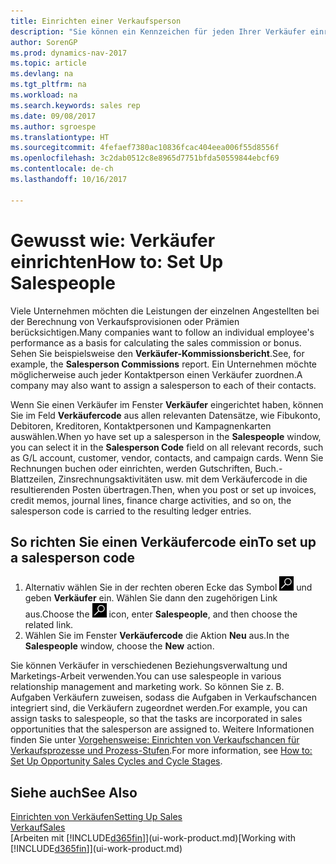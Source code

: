 ```yaml
---
title: Einrichten einer Verkaufsperson
description: "Sie können ein Kennzeichen für jeden Ihrer Verkäufer einrichten, damit Sie eine Einzelleistung verfolgen oder einen Kontakt zuordnen können."
author: SorenGP
ms.prod: dynamics-nav-2017
ms.topic: article
ms.devlang: na
ms.tgt_pltfrm: na
ms.workload: na
ms.search.keywords: sales rep
ms.date: 09/08/2017
ms.author: sgroespe
ms.translationtype: HT
ms.sourcegitcommit: 4fefaef7380ac10836fcac404eea006f55d8556f
ms.openlocfilehash: 3c2dab0512c8e8965d7751bfda50559844ebcf69
ms.contentlocale: de-ch
ms.lasthandoff: 10/16/2017

---
```

# <a name="how-to-set-up-salespeople"></a><span data-ttu-id="83033-103">Gewusst wie: Verkäufer einrichten</span><span class="sxs-lookup"><span data-stu-id="83033-103">How to: Set Up Salespeople</span></span>
<span data-ttu-id="83033-104">Viele Unternehmen möchten die Leistungen der einzelnen Angestellten bei der Berechnung von Verkaufsprovisionen oder Prämien berücksichtigen.</span><span class="sxs-lookup"><span data-stu-id="83033-104">Many companies want to follow an individual employee's performance as a basis for calculating the sales commission or bonus.</span></span> <span data-ttu-id="83033-105">Sehen Sie beispielsweise den **Verkäufer-Kommissionsbericht**.</span><span class="sxs-lookup"><span data-stu-id="83033-105">See, for example, the **Salesperson Commissions** report.</span></span> <span data-ttu-id="83033-106">Ein Unternehmen möchte möglicherweise auch jeder Kontaktperson einen Verkäufer zuordnen.</span><span class="sxs-lookup"><span data-stu-id="83033-106">A company may also want to assign a salesperson to each of their contacts.</span></span>

<span data-ttu-id="83033-107">Wenn Sie einen Verkäufer im Fenster **Verkäufer** eingerichtet haben, können Sie im Feld **Verkäufercode** aus allen relevanten Datensätze, wie Fibukonto, Debitoren, Kreditoren, Kontaktpersonen und Kampagnenkarten auswählen.</span><span class="sxs-lookup"><span data-stu-id="83033-107">When yo have set up a salesperson in the **Salespeople** window, you can select it in the **Salesperson Code** field on all relevant records, such as G/L account, customer, vendor, contacts, and campaign cards.</span></span> <span data-ttu-id="83033-108">Wenn Sie Rechnungen buchen oder einrichten, werden Gutschriften, Buch.-Blattzeilen, Zinsrechnungsaktivitäten usw. mit dem Verkäufercode in die resultierenden Posten übertragen.</span><span class="sxs-lookup"><span data-stu-id="83033-108">Then, when you post or set up invoices, credit memos, journal lines, finance charge activities, and so on, the salesperson code is carried to the resulting ledger entries.</span></span>

## <a name="to-set-up-a-salesperson-code"></a><span data-ttu-id="83033-109">So richten Sie einen Verkäufercode ein</span><span class="sxs-lookup"><span data-stu-id="83033-109">To set up a salesperson code</span></span>
1. <span data-ttu-id="83033-110">Alternativ wählen Sie in der rechten oberen Ecke das Symbol ![Nach Seite oder Bericht suchen](media/ui-search/search_small.png "Nach Seite oder Bericht suchen") und geben **Verkäufer** ein. Wählen Sie dann den zugehörigen Link aus.</span><span class="sxs-lookup"><span data-stu-id="83033-110">Choose the ![Search for Page or Report](media/ui-search/search_small.png "Search for Page or Report icon") icon, enter **Salespeople**, and then choose the related link.</span></span>
2. <span data-ttu-id="83033-111">Wählen Sie im Fenster **Verkäufercode** die Aktion **Neu** aus.</span><span class="sxs-lookup"><span data-stu-id="83033-111">In the **Salespeople** window, choose the **New** action.</span></span>

<span data-ttu-id="83033-112">Sie können Verkäufer in verschiedenen Beziehungsverwaltung und Marketings-Arbeit verwenden.</span><span class="sxs-lookup"><span data-stu-id="83033-112">You can use salespeople in various relationship management and marketing work.</span></span> <span data-ttu-id="83033-113">So können Sie z. B. Aufgaben Verkäufern zuweisen, sodass die Aufgaben in Verkaufschancen integriert sind, die Verkäufern zugeordnet werden.</span><span class="sxs-lookup"><span data-stu-id="83033-113">For example, you can assign tasks to salespeople, so that the tasks are incorporated in sales opportunities that the salesperson are assigned to.</span></span> <span data-ttu-id="83033-114">Weitere Informationen finden Sie unter [Vorgehensweise: Einrichten von Verkaufschancen für Verkaufsprozesse und Prozess-Stufen](marketing-how-setup-opportunity-sales-cycles-stages.md).</span><span class="sxs-lookup"><span data-stu-id="83033-114">For more information, see [How to: Set Up Opportunity Sales Cycles and Cycle Stages](marketing-how-setup-opportunity-sales-cycles-stages.md).</span></span>

## <a name="see-also"></a><span data-ttu-id="83033-115">Siehe auch</span><span class="sxs-lookup"><span data-stu-id="83033-115">See Also</span></span>
[<span data-ttu-id="83033-116">Einrichten von Verkäufen</span><span class="sxs-lookup"><span data-stu-id="83033-116">Setting Up Sales</span></span>](sales-setup-sales.md)  
[<span data-ttu-id="83033-117">Verkauf</span><span class="sxs-lookup"><span data-stu-id="83033-117">Sales</span></span>](sales-manage-sales.md)  
<span data-ttu-id="83033-118">[Arbeiten mit [!INCLUDE[d365fin](includes/d365fin_md.md)]](ui-work-product.md)</span><span class="sxs-lookup"><span data-stu-id="83033-118">[Working with [!INCLUDE[d365fin](includes/d365fin_md.md)]](ui-work-product.md)</span></span>  

